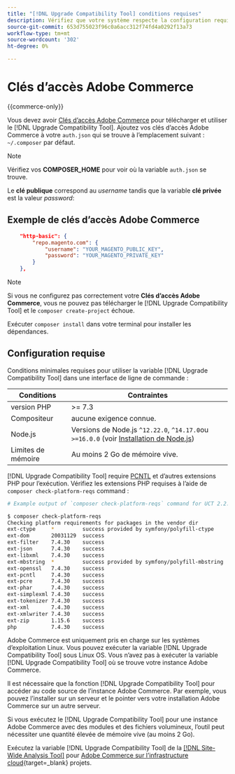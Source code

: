 ```yaml
---
title: "[!DNL Upgrade Compatibility Tool] conditions requises"
description: Vérifiez que votre système respecte la configuration requise pour exécuter la variable [!DNL Upgrade Compatibility Tool] dans une interface de ligne de commande pour votre projet Adobe Commerce.
source-git-commit: 653d755023f96c0a6acc312f74fd4a0292f13a73
workflow-type: tm+mt
source-wordcount: '302'
ht-degree: 0%

---
```



# Clés d’accès Adobe Commerce

{{commerce-only}}

Vous devez avoir [Clés d’accès Adobe Commerce](https://developer.adobe.com/commerce/marketplace/guides/sellers/profile-information/#access-keys) pour télécharger et utiliser le [!DNL Upgrade Compatibility Tool]. Ajoutez vos clés d’accès Adobe Commerce à votre `auth.json` qui se trouve à l’emplacement suivant : `~/.composer` par défaut.

>[!NOTE]
>
>Vérifiez vos **COMPOSER_HOME** pour voir où la variable `auth.json` se trouve.

Le **clé publique** correspond au _username_ tandis que la variable **clé privée** est la valeur _password_:

## Exemple de clés d’accès Adobe Commerce

```json
    "http-basic": {
        "repo.magento.com": {
            "username": "YOUR_MAGENTO_PUBLIC_KEY",
            "password": "YOUR_MAGENTO_PRIVATE_KEY"
        }
    },
```

>[!NOTE]
>
> Si vous ne configurez pas correctement votre **Clés d’accès Adobe Commerce**, vous ne pouvez pas télécharger le [!DNL Upgrade Compatibility Tool] et le `composer create-project` échoue.

Exécuter `composer install` dans votre terminal pour installer les dépendances.

## Configuration requise

Conditions minimales requises pour utiliser la variable [!DNL Upgrade Compatibility Tool] dans une interface de ligne de commande :

| **Conditions** | **Contraintes** |
|----------------|-----------------|
| version PHP | >= 7.3 |
| Compositeur | aucune exigence connue. |
| Node.js | Versions de Node.js `^12.22.0`, `^14.17.0`ou `>=16.0.0` (voir [Installation de Node.js](https://nodejs.dev/en/learn/how-to-install-nodejs/)) |
| Limites de mémoire | Au moins 2 Go de mémoire vive. |

[!DNL Upgrade Compatibility Tool] require [PCNTL](https://www.php.net/manual/en/book.pcntl.php) et d’autres extensions PHP pour l’exécution. Vérifiez les extensions PHP requises à l’aide de `composer check-platform-reqs` command :

```bash
# Example output of `composer check-platform-reqs` command for UCT 2.2.6 and PHP 7.4:

$ composer check-platform-reqs
Checking platform requirements for packages in the vendor dir
ext-ctype     *         success provided by symfony/polyfill-ctype
ext-dom       20031129  success
ext-filter    7.4.30    success
ext-json      7.4.30    success
ext-libxml    7.4.30    success
ext-mbstring  *         success provided by symfony/polyfill-mbstring
ext-openssl   7.4.30    success
ext-pcntl     7.4.30    success
ext-pcre      7.4.30    success
ext-phar      7.4.30    success
ext-simplexml 7.4.30    success
ext-tokenizer 7.4.30    success
ext-xml       7.4.30    success
ext-xmlwriter 7.4.30    success
ext-zip       1.15.6    success
php           7.4.30    success
```

Adobe Commerce est uniquement pris en charge sur les systèmes d’exploitation Linux. Vous pouvez exécuter la variable [!DNL Upgrade Compatibility Tool] sous Linux OS. Vous n’avez pas à exécuter la variable [!DNL Upgrade Compatibility Tool] où se trouve votre instance Adobe Commerce.

Il est nécessaire que la fonction [!DNL Upgrade Compatibility Tool] pour accéder au code source de l’instance Adobe Commerce. Par exemple, vous pouvez l’installer sur un serveur et le pointer vers votre installation Adobe Commerce sur un autre serveur.

Si vous exécutez le [!DNL Upgrade Compatibility Tool] pour une instance Adobe Commerce avec des modules et des fichiers volumineux, l’outil peut nécessiter une quantité élevée de mémoire vive (au moins 2 Go).

Exécutez la variable [!DNL Upgrade Compatibility Tool] de la [[!DNL Site-Wide Analysis Tool]](https://experienceleague.adobe.com/docs/commerce-operations/upgrade-guide/upgrade-compatibility-tool/use-upgrade-compatibility-tool/integrate-analysis-tool.html) pour [Adobe Commerce sur l’infrastructure cloud](https://experienceleague.adobe.com/docs/commerce-cloud-service/user-guide/project/overview.html){target=_blank} projets.
